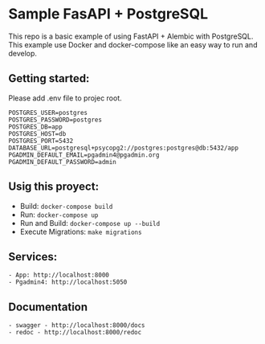 # Sample FasAPI + PostgreSQL

This repo is a basic example of using FastAPI + Alembic with PostgreSQL. This example use Docker and docker-compose like an easy way to run and develop.

## Getting started:
Please add .env file to projec root. 
```
POSTGRES_USER=postgres
POSTGRES_PASSWORD=postgres
POSTGRES_DB=app
POSTGRES_HOST=db
POSTGRES_PORT=5432
DATABASE_URL=postgresql+psycopg2://postgres:postgres@db:5432/app
PGADMIN_DEFAULT_EMAIL=pgadmin4@pgadmin.org
PGADMIN_DEFAULT_PASSWORD=admin
```

## Usig this proyect:
- Build: `docker-compose build`
- Run: `docker-compose up`
- Run and Build: `docker-compose up --build`
- Execute Migrations: `make migrations`

## Services:
    - App: http://localhost:8000
    - Pgadmin4: http://localhost:5050

## Documentation
    - swagger - http://localhost:8000/docs
    - redoc - http://localhost:8000/redoc


    